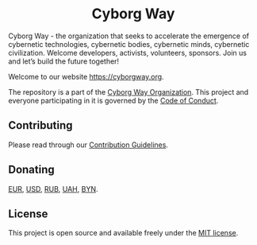 <h1 align="center">Cyborg Way</h1>

Cyborg Way - the organization that seeks to accelerate the emergence of cybernetic technologies, cybernetic bodies, cybernetic minds, cybernetic civilization. Welcome developers, activists, volunteers, sponsors. Join us and let’s build the future together!

Welcome to our website https://cyborgway.org.

The repository is a part of the [Cyborg Way Organization](https://github.com/cyborgway-org). This project and everyone participating in it is governed by the [Code of Conduct](CODE_OF_CONDUCT.md).

## Contributing

Please read through our [Contribution Guidelines](CONTRIBUTING.md).

## Donating

[EUR](https://stellar.expert/explorer/public/asset/EUR-GCIKFVTBQ4QPM3IWTOKXKLHKJLVJWHN6QAFIVMQEKGUPGBFLXMUGWXAB), [USD](https://stellar.expert/explorer/public/asset/USD-GCIKFVTBQ4QPM3IWTOKXKLHKJLVJWHN6QAFIVMQEKGUPGBFLXMUGWXAB), [RUB](https://stellar.expert/explorer/public/asset/RUB-GCIKFVTBQ4QPM3IWTOKXKLHKJLVJWHN6QAFIVMQEKGUPGBFLXMUGWXAB), [UAH](https://stellar.expert/explorer/public/asset/UAH-GCIKFVTBQ4QPM3IWTOKXKLHKJLVJWHN6QAFIVMQEKGUPGBFLXMUGWXAB), [BYN](https://stellar.expert/explorer/public/asset/BYN-GCIKFVTBQ4QPM3IWTOKXKLHKJLVJWHN6QAFIVMQEKGUPGBFLXMUGWXAB).

## License

This project is open source and available freely under the [MIT license](LICENSE.md).
